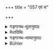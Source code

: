 +++
title = "057 एवं स"

+++

<details><summary>गङ्गानथ-मूलानुवादः</summary>

Thus by waking and sleeping, the Imperishable One incessantly brings to like and destroys all this that is moveable and immoveable.—(57)
</details>

<details><summary>मेधातिथिः</summary>

उपसंहारः पूर्वोक्तस्य । आत्मसंबन्धिभ्यां **जाग्रत्स्वप्नाभ्यां** **चराचरं** स्थावरं जंगमं जीवयति मारयति च जगत् । **अव्ययो** ऽविनाशी ॥ १.५७ ॥
</details>

<details><summary>गङ्गानथ-भाष्यानुवादः</summary>

This verse recapitulates what has been said before.

By means of his own ‘*waking and sleeping*,’ he produces and destroys the world consisting of *moveable and immoveable* beings, *i.e*., vegetables and animals. ‘*Imperishable*’—Indestructible.—(57).
</details>

<details><summary>Bühler</summary>

057	Thus he, the imperishable one, by (alternately) waking and slumbering, incessantly revivifies and destroys this whole movable and immovable (creation).
</details>
